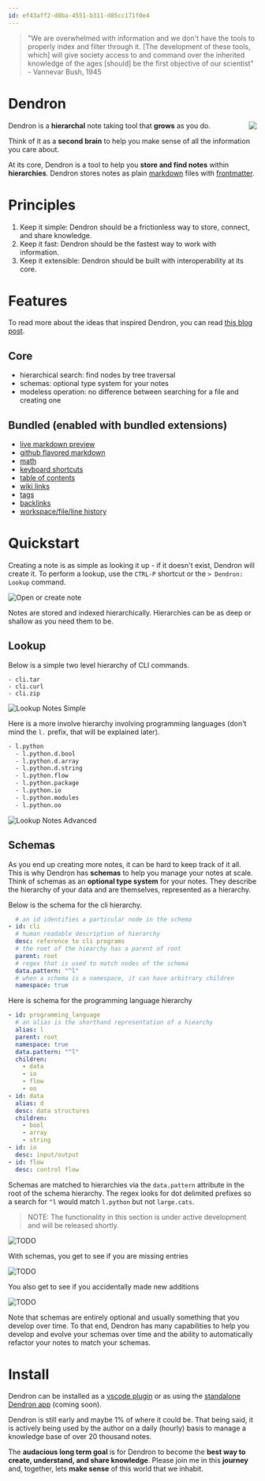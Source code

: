 ```yaml
---
id: ef43aff2-d8ba-4551-b311-d85cc171f0e4
---
```


<style>
  img[src*="#center"] {
      display: block;
      margin: 0 auto;
  }
  img[src*="#right"] {
    float: right;
    display: block;
}
</style>

> "We are overwhelmed with information and we don't have the tools to properly index and filter through it. [The development of these tools, which] will give society access to and command over the inherited knowledge of the ages [should] be the first objective of our scientist" - Vannevar Bush, 1945

# Dendron

![](assets/2020-06-30-21-30-51.png#right)

Dendron is a **hierarchal** note taking tool that **grows** as you do. 

Think of it as a **second brain** to help you make sense of all the information you care about. 

At its core, Dendron is a tool to help you **store and find notes** within **hierarchies**.  Dendron stores notes as plain [markdown](TODO) files with [frontmatter](). 

# Principles

1. Keep it simple: Dendron should be a frictionless way to store, connect, and share knowledge.
2. Keep it fast: Dendron should be the fastest way to work with information.
3. Keep it extensible: Dendron should be built with interoperability at its core. 

# Features

To read more about the ideas that inspired Dendron, you can read [this blog post](https://kevinslin.com/organizing/its_not_you_its_your_knowledge_base/).

## Core
- hierarchical search: find nodes by tree traversal
- schemas: optional type system for your notes
- modeless operation: no difference between searching for a file and creating one

## Bundled (enabled with bundled extensions)

- [live markdown preview](https://marketplace.visualstudio.com/items?itemName=yzhang.markdown-all-in-one)
- [github flavored markdown](https://marketplace.visualstudio.com/items?itemName=yzhang.markdown-all-in-one#github-flavored-markdown)
- [math](https://marketplace.visualstudio.com/items?itemName=yzhang.markdown-all-in-one#math)
- [keyboard shortcuts](https://marketplace.visualstudio.com/items?itemName=yzhang.markdown-all-in-one#keyboard-shortcuts)
- [table of contents](https://marketplace.visualstudio.com/items?itemName=yzhang.markdown-all-in-one#table-of-contents)
- [wiki links](https://marketplace.visualstudio.com/items?itemName=kortina.vscode-markdown-notes)
- [tags](https://marketplace.visualstudio.com/items?itemName=kortina.vscode-markdown-notes)
- [backlinks](https://marketplace.visualstudio.com/items?itemName=kortina.vscode-markdown-notes)
- [workspace/file/line history](https://marketplace.visualstudio.com/items?itemName=eamodio.gitlens#current-line-blame-)

# Quickstart
Creating a note is as simple as looking it up - if it doesn't exist, Dendron will create it. To perform a lookup, use the `CTRL-P` shortcut or the `> Dendron: Lookup` command.

![Open or create note](assets/dendron-open-create.gif)

Notes are stored and indexed hierarchically. Hierarchies can be as deep or shallow as you need them to be. 

## Lookup

Below is a simple two level hierarchy of CLI commands.

```
- cli.tar
- cli.curl
- cli.zip
```
![Lookup Notes Simple](assets/dendron-lookup-simple.gif)

Here is a more involve hierarchy involving programming languages (don't mind the `l.` prefix, that will be explained later).

```sh
- l.python
  - l.python.d.bool
  - l.python.d.array
  - l.python.d.string
  - l.python.flow
  - l.python.package
  - l.python.io
  - l.python.modules
  - l.python.oo
```

![Lookup Notes Advanced](assets/dendron-lookup-advanced.gif)

## Schemas 
As you end up creating more notes, it can be hard to keep track of it all. This is why Dendron has **schemas** to help you manage your notes at scale. Think of schemas as an **optional type system** for your notes. They describe the hierarchy of your data and are themselves, represented as a hierarchy.

Below is the schema for the cli hierarchy.

```yml
  # an id identifies a particular node in the schema
- id: cli 
  # human readable description of hierarchy
  desc: reference to cli programs
  # the root of the hiearchy has a parent of root
  parent: root
  # regex that is used to match nodes of the schema
  data.pattern: "^l"
  # when a schema is a namespace, it can have arbitrary children
  namespace: true
```

Here is schema for the programming language hierarchy

```yml
- id: programming_language
  # an alias is the shorthand representation of a hiearchy
  alias: l
  parent: root
  namespace: true
  data.pattern: "^l"
  children:
    - data
    - io
    - flow
    - oo
- id: data
  alias: d
  desc: data structures
  children:
    - bool
    - array
    - string
- id: io
  desc: input/output
- id: flow
  desc: control flow
```

Schemas are matched to hierarchies via the `data.pattern` attribute in the root of the schema hierarchy. The regex looks for dot delimited prefixes so a search for `^l` would match `l.python` but not `large.cats`.

> NOTE: The functionality in this section is under active development and will be released shortly. 


![TODO]()

With schemas, you get to see if you are missing entries

![TODO]()

You also get to see if you accidentally made new additions

![TODO]()

Note that schemas are entirely optional and usually something that you develop over time. To that end, Dendron has many capabilities to help you develop and evolve your schemas over time and the ability to automatically refactor your notes to match your schemas. 

# Install

Dendron can be installed as a [vscode plugin](TODO) or as using the [standalone Dendron app](TODO) (coming soon). 

Dendron is still early and maybe 1% of where it could be. That being said, it is actively being used by the author on a daily (hourly) basis to manage a knowledge base of over 20 thousand notes. 

The **audacious long term goal** is for Dendron to become the **best way to create, understand, and share knowledge**. Please join me in this **journey** and, together, lets **make sense** of this world that we inhabit.
